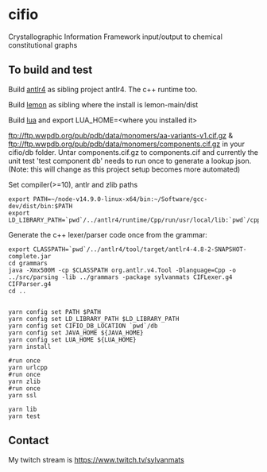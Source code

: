 # cifio
Crystallographic Information Framework input/output to chemical constitutional graphs



## To build and test

Build [antlr4](https://github.com/antlr/antlr4) as sibling project antlr4.  The c++ runtime too.

Build [lemon](http://lemon.cs.elte.hu/hg/lemon-main) as sibling where the install is lemon-main/dist

Build [lua](http://www.lua.org/) and export LUA_HOME=&lt;where you installed it>

ftp://ftp.wwpdb.org/pub/pdb/data/monomers/aa-variants-v1.cif.gz & ftp://ftp.wwpdb.org/pub/pdb/data/monomers/components.cif.gz in your cifio/db folder. Untar
components.cif.gz to components.cif and currently the unit test 'test component db' needs to run once 
to generate a lookup json.
(Note: this will change as this project setup becomes more automated)


Set compiler(>=10), antlr and zlib paths

```
export PATH=~/node-v14.9.0-linux-x64/bin:~/Software/gcc-dev/dist/bin:$PATH
export LD_LIBRARY_PATH=`pwd`/../antlr4/runtime/Cpp/run/usr/local/lib:`pwd`/cpp_modules/zlib/dist/lib:$LD_LIBRARY_PATH
```

Generate the c++ lexer/parser code once from the grammar:

```
export CLASSPATH=`pwd`/../antlr4/tool/target/antlr4-4.8-2-SNAPSHOT-complete.jar
cd grammars
java -Xmx500M -cp $CLASSPATH org.antlr.v4.Tool -Dlanguage=Cpp -o ../src/parsing -lib ../grammars -package sylvanmats CIFLexer.g4 CIFParser.g4
cd ..
```


```

yarn config set PATH $PATH
yarn config set LD_LIBRARY_PATH $LD_LIBRARY_PATH
yarn config set CIFIO_DB_LOCATION `pwd`/db
yarn config set JAVA_HOME ${JAVA_HOME}
yarn config set LUA_HOME ${LUA_HOME}
yarn install

#run once
yarn urlcpp
#run once
yarn zlib
#run once
yarn ssl

yarn lib
yarn test
```

## Contact

My twitch stream is https://www.twitch.tv/sylvanmats